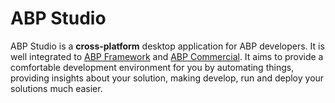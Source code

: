 # ABP Studio

ABP Studio is a **cross-platform** desktop application for ABP developers. It is well integrated to [ABP Framework](https://abp.io/) and [ABP Commercial](https://commercial.abp.io/). It aims to provide a comfortable development environment for you by automating things, providing insights about your solution, making develop, run and deploy your solutions much easier.